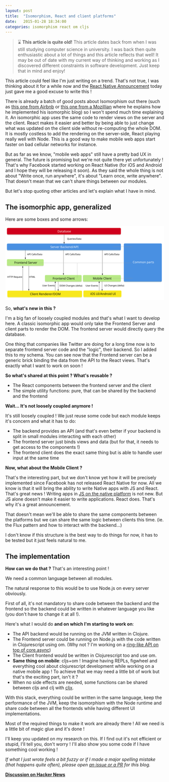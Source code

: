```yaml
---
layout: post
title:  "Isomorphism, React and client platforms"
date:   2015-01-28 18:34:00
categories: isomorphism react om cljs
---
```


> ⌛ **This article is quite old!** This article dates back from when I was still studying computer science in university. I was back then quite enthusiastic about a lot of things and this article reflects that well! It may be out of date with my current way of thinking and working as I discovered different constraints in software development. Just keep that in mind and enjoy!

This article could feel like I'm just writing on a trend. That's not true, I was thinking about it for a while now and the [React Native Announcement](https://www.youtube.com/watch?v=KVZ-P-ZI6W4) today just gave me a good excuse to write this !

There is already a batch of good posts about Isomorphism out there (such as [this one from Airbnb](http://nerds.airbnb.com/isomorphic-javascript-future-web-apps/) or [this one from a Mozillian](http://jlongster.com/Presenting-The-Most-Over-Engineered-Blog-Ever) where he explains how he implemented his isomorphic blog) so I won't spend much time explaining it. An isomorphic app uses the same code to render views on the server and the client. React makes it easier and better by being able to just change what was updated on the client side without re-computing the whole DOM. It is mostly costless to add the rendering on the server-side, React playing really well with Node. This is a good way to make mobile web apps start faster on bad cellular networks for instance.

But as far as we know, "mobile web apps" still have a pretty bad UX in general. The future is promising but we're not quite there yet unfortunately ! That's why Facebook started working on React Native (for iOS and Android and I hope they will be releasing it soon). As they said the whole thing is not about "Write once, run anywhere", it's about "Learn once, write anywhere". That doesn't mean that we can't share things between our modules.

But let's stop quoting other articles and let's explain what I have in mind.

## The isomorphic app, generalized

Here are some boxes and some arrows:

![App Architecture Overview](/public/images/isomorphic-overview.svg)

So, **what's new in this ?**

I'm a big fan of loosely coupled modules and that's what I want to develop here. A classic isomorphic app would only take the Frontend Server and client parts to render the DOM. The frontend server would directly query the database.

One thing that companies like Twitter are doing for a long time now is to separate frontend server code and the "logic", their backend. So I added this to my schema. You can see now that the Frontend server can be a generic brick binding the data from the API to the React views. That's exactly what I want to work on soon !

**So what's shared at this point ? What's reusable ?**

- The React components between the frontend server and the client
- The simple utility functions: pure, that can be shared by the backend and the frontend

**Wait... It's not loosely coupled anymore !**

It's still loosely coupled ! We just reuse some code but each module keeps it's concern and what it has to do:

- The backend provides an API (and that's even better if your backend is split in small modules interacting with each other)
- The frontend server just binds views and data (but for that, it needs to get access to the components !)
- The frontend client does the exact same thing but is able to handle user input at the same time

**Now, what about the Mobile Client ?**

That's the interesting part, but we don't know yet how it will be precisely implemented since Facebook has not released React Native for now. All we know is that it will bring the ability to write Native apps with JS and React. That's great news ! Writing apps in [JS on the native platform](http://www.appcelerator.com/titanium/) is not new. But JS alone doesn't make it easier to write applications. React does. That's why it's a great announcement.

That doesn't mean we'll be able to share the same components between the platforms but we can share the same logic between clients this time. (ie. the Flux pattern and how to interact with the backend...)

I don't know if this structure is the best way to do things for now, it has to be tested but it just feels natural to me.

## The implementation

**How can we do that ?** That's an interesting point !

We need a common language between all modules.

The natural response to this would be to use Node.js on every server obviously.

First of all, it's not mandatory to share code between the backend and the frontend so the backend could be written in whatever language you like (you don't have to change it at all !).

Here's what I would do **and on which I'm starting to work on**:

- The API backend would be running on the JVM written in Clojure.
- The Frontend server could be running on Node.js with the code written in Clojurescript using om. (Why not ? I'm working on a [ring-like API on top of core.async](https://github.com/rricard/ring-script))
- The Client frontend would be written in Clojurescript too and use om.
- **Same thing on mobile**: cljs+om ! Imagine having REPLs, figwheel and everything cool about clojurescript development while working on a native mobile app ! To achieve that we may need a little bit of work but that's the exciting part, isn't it ?
- When no side effects are needed, some functions can be shared between cljs and clj with [cljx](https://github.com/lynaghk/cljx).

With this stack, everything could be written in the same language, keep the performance of the JVM, keep the isomorphism with the Node runtime and share code between all the frontends while having different UI implementations.

Most of the required things to make it work are already there ! All we need is a little bit of magic glue and it's done !

I'll keep you updated on my research on this. If I find out it's not efficient or stupid, I'll tell you, don't worry ! I'll also show you some code if I have something cool working !

*If what I just wrote feels a bit fuzzy or if I made a major spelling mistake (that happens quite often), please open [an issue or a PR](https://github.com/rricard/rricard.github.io/issues) for this blog.*

**[Discussion on Hacker News](https://news.ycombinator.com/item?id=8968944)**
